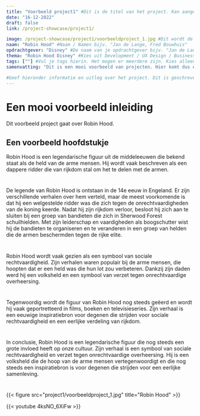 ```yaml
---
title: "Voorbeeld project1" #Dit is de titel van het project. Kan aangepast worden, maar probeer het aan de foldernaam te herkennen.
date: "16-12-2022"
draft: false
link: /project-showcase/project1/

image: /project-showcase/project1/voorbeeldproject_1.jpg #Dit wordt de thumbnail van het project
naam: "Robin Hood" #Naam / Namen bijv. "Jan de Lange, Fred Bouwhuis"
opdrachtgever: "Disney" #De naam van je opdrachtgever bijv. "Jan de Lange"
thema: "Robin Hood Disney" #Kies uit Development / UX Design / Business
tags: [""] #Vul je tags hierin. Het mogen er meerdere zijn. Kies alleen uit (jaar 1 / jaar 2 / jaar 3 / jaar 4 / FDD / DB / DT / BM / PM / DIT / etcetera...)
samenvatting: "Dit is een mooi voorbeeld van projecten. Hier komt dus een mooie samenvatting." #Korte samenvatting van het project

#Geef hieronder informatie en uitleg over het project. Dit is geschreven in Markdown (.md) en hier zijn verschillende style-opties. Deze zijn hieronder als voorbeeld weergegeven:
---
```


# Een mooi voorbeeld inleiding

Dit voorbeeld project gaat over Robin Hood.

## Een voorbeeld hoofdstukje

Robin Hood is een legendarische figuur uit de middeleeuwen die bekend staat als de held van de arme mensen. Hij wordt vaak beschreven als een dappere ridder die van rijkdom stal om het te delen met de armen.

#

De legende van Robin Hood is ontstaan in de 14e eeuw in Engeland. Er zijn verschillende verhalen over hem verteld, maar de meest voorkomende is dat hij een welgestelde ridder was die zich tegen de onrechtvaardigheden van de koning keerde. Nadat hij zijn rijkdom verloor, besloot hij zich aan te sluiten bij een groep van bandieten die zich in Sherwood Forest schuilhielden. Met zijn leiderschap en vaardigheden als boogschutter wist hij de bandieten te organiseren en te veranderen in een groep van helden die de armen beschermden tegen de rijke elite.

#

Robin Hood wordt vaak gezien als een symbool van sociale rechtvaardigheid. Zijn verhalen waren populair bij de arme mensen, die hoopten dat er een held was die hun lot zou verbeteren. Dankzij zijn daden werd hij een volksheld en een symbool van verzet tegen onrechtvaardige overheersing.

#

Tegenwoordig wordt de figuur van Robin Hood nog steeds geëerd en wordt hij vaak geportretteerd in films, boeken en televisieseries. Zijn verhaal is een eeuwige inspiratiebron voor degenen die strijden voor sociale rechtvaardigheid en een eerlijke verdeling van rijkdom.

#

In conclusie, Robin Hood is een legendarische figuur die nog steeds een grote invloed heeft op onze cultuur. Zijn verhaal is een symbool van sociale rechtvaardigheid en verzet tegen onrechtvaardige overheersing. Hij is een volksheld die de hoop van de arme mensen vertegenwoordigt en die nog steeds een inspiratiebron is voor degenen die strijden voor een eerlijke samenleving.

#

{{< figure src="project1/voorbeeldproject_1.jpg" title="Robin Hood" >}}

{{< youtube 4ksNO_6XiFw >}}

